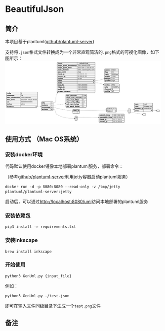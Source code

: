 # BeautifulJson

## 简介
本项目基于plantuml([github/plantuml-server](https://github.com/plantuml/plantuml-server))

支持将`.json`格式文件转换成为一个非常直观简洁的`.png`格式的可视化图像，如下图所示：
![BeautifulJson](test.png)

## 使用方式 （Mac OS系统）

### 安装docker环境
代码默认使用docker镜像本地部署plantuml服务，部署命令：

（参考[github/plantuml-server](https://github.com/plantuml/plantuml-server)利用jetty容器启动plantuml服务）
``` shell
docker run -d -p 8080:8080 --read-only -v /tmp/jetty plantuml/plantuml-server:jetty
```
启动后，可以通过[http://localhost:8080/uml](http://localhost:8080/uml)访问本地部署的plantuml服务

### 安装依赖包
``` shell
pip3 install -r requirements.txt
```

### 安装inkscape
``` shell
brew install inkscape
```

### 开始使用
``` shell
python3 GenUml.py {input_file}
```

例如：
``` shell
python3 GenUml.py ./test.json
```
即可在输入文件同级目录下生成一个`test.png`文件

## 备注
